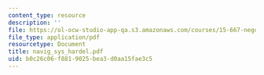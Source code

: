 ```yaml
---
content_type: resource
description: ''
file: https://ol-ocw-studio-app-qa.s3.amazonaws.com/courses/15-667-negotiation-and-conflict-management-spring-2001/b0c26c06f8819025bea3d0aa15fae3c5_navig_sys_hardel.pdf
file_type: application/pdf
resourcetype: Document
title: navig_sys_hardel.pdf
uid: b0c26c06-f881-9025-bea3-d0aa15fae3c5
---
```

